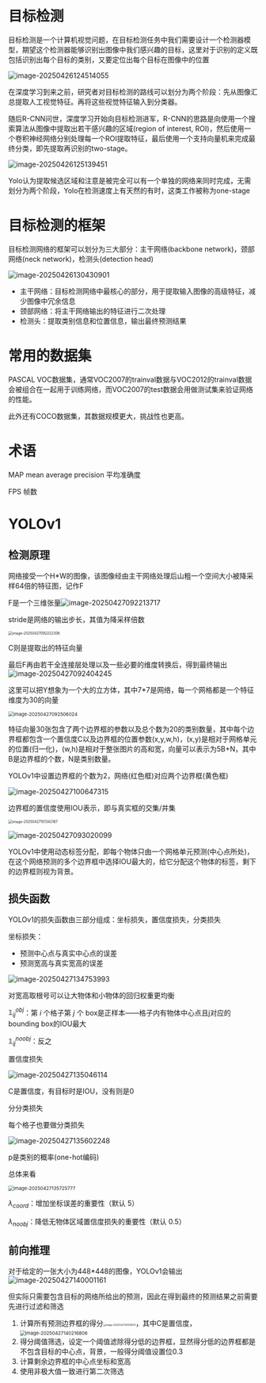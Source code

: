 # 目标检测

目标检测是一个计算机视觉问题，在目标检测任务中我们需要设计一个检测器模型，期望这个检测器能够识别出图像中我们感兴趣的目标，这里对于识别的定义既包括识别出每个目标的类别，又要定位出每个目标在图像中的位置

![image-20250426124514055](./assets/image-20250426124514055.png)



在深度学习到来之前，研究者对目标检测的路线可以划分为两个阶段：先从图像汇总提取人工视觉特征。再将这些视觉特征输入到分类器。

随后R-CNN问世，深度学习开始向目标检测进军，R-CNN的思路是向使用一个搜索算法从图像中提取出若干感兴趣的区域(region of interest, ROI)，然后使用一个卷积神经网络分别处理每一个ROI提取特征，最后使用一个支持向量机来完成最终分类，即先提取再识别的two-stage。

![image-20250426125139451](./assets/image-20250426125139451.png)



Yolo认为提取候选区域和注意是被完全可以有一个单独的网络来同时完成，无需划分为两个阶段，Yolo在检测速度上有天然的有时，这类工作被称为one-stage



# 目标检测的框架

目标检测网络的框架可以划分为三大部分：主干网络(backbone network)，颈部网络(neck network)，检测头(detection head)

![image-20250426130430901](./assets/image-20250426130430901.png)



+ 主干网络：目标检测网络中最核心的部分，用于提取输入图像的高级特征，减少图像中冗余信息
+ 颈部网络：将主干网络输出的特征进行二次处理
+ 检测头：提取类别信息和位置信息，输出最终预测结果







# 常用的数据集

PASCAL VOC数据集，通常VOC2007的trainval数据与VOC2012的trainval数据会被组合在一起用于训练网络，而VOC2007的test数据会用做测试集来验证网络的性能。

此外还有COCO数据集，其数据规模更大，挑战性也更高。



# 术语

MAP mean average precision 平均准确度

FPS 帧数



# YOLOv1

## 检测原理

网络接受一个H*W的图像，该图像经由主干网络处理后山粗一个空间大小被降采样64倍的特征图，记作F

F是一个三维张量![image-20250427092213717](./assets/image-20250427092213717.png)



stride是网络的输出步长，其值为降采样倍数

<img src="./assets/image-20250427092222306.png" alt="image-20250427092222306" style="zoom:50%;" />

C则是提取出的特征向量



最后F再由若干全连接层处理以及一些必要的维度转换后，得到最终输出![image-20250427092404245](./assets/image-20250427092404245.png)

这里可以把Y想象为一个大的立方体，其中7*7是网络，每一个网格都是一个特征维度为30的向量

<img src="./assets/image-20250427092506024.png" alt="image-20250427092506024" style="zoom:67%;" />

特征向量30张包含了两个边界框的参数以及总个数为20的类别数量，其中每个边界框都包含一个置信度C以及边界框的位置参数(x,y,w,h)，(x,y)是相对于网格单元的位置(归一化)，(w,h)是相对于整张图片的高和宽，向量可以表示为5B+N，其中B是边界框的个数，N是类别数量。



YOLOv1中设置边界框的个数为2，网络(红色框)对应两个边界框(黄色框)

![image-20250427100647315](./assets/image-20250427100647315.png)



边界框的置信度使用IOU表示，即与真实框的交集/并集

<img src="./assets/image-20250427101342167.png" alt="image-20250427101342167" style="zoom:50%;" />





![image-20250427093020099](./assets/image-20250427093020099.png)



YOLOv1中使用动态标签分配，即每个物体只由一个网格单元预测(中心点所处)，在这个网络预测的多个边界框中选择IOU最大的，给它分配这个物体的标签，剩下的边界框则视为背景。



## 损失函数

YOLOv1的损失函数由三部分组成：坐标损失，置信度损失，分类损失

坐标损失：

+ 预测中心点与真实中心点的误差
+ 预测宽高与真实宽高的误差



![image-20250427134753993](./assets/image-20250427134753993.png)

对宽高取根号可以让大物体和小物体的回归权重更均衡

$\mathbb{1}_{ij}^{obj}$：第 $i$ 个格子第 $j$ 个 box是正样本——格子内有物体中心点且j对应的bounding box的IOU最大

$\mathbb{1}_{ij}^{noobj}$：反之



置信度损失

![image-20250427135046114](./assets/image-20250427135046114.png)

C是置信度，有目标时是IOU，没有则是0



分分类损失

每个格子也要做分类损失

![image-20250427135602248](./assets/image-20250427135602248.png)

p是类别的概率(one-hot编码)



总体来看

<img src="./assets/image-20250427135725777.png" alt="image-20250427135725777" style="zoom:67%;" />

$\lambda_{coord}$：增加坐标误差的重要性（默认 5）

$\lambda_{noobj}$：降低无物体区域置信度损失的重要性（默认 0.5）



## 前向推理

对于给定的一张大小为448*448的图像，YOLOv1会输出![image-20250427140001161](./assets/image-20250427140001161.png)

但实际只需要包含目标的网络所给出的预测，因此在得到最终的预测结果之前需要先进行过滤和筛选

 

1. 计算所有预测边界框的得分<img src="./assets/image-20250427140158510.png" alt="image-20250427140158510" style="zoom: 33%;" />，其中C是置信度，<img src="./assets/image-20250427140216806.png" alt="image-20250427140216806" style="zoom:67%;" />
2. 得分阈值筛选，设定一个阈值滤除得分低的边界框，显然得分低的边界框都是不包含目标的中心点，背景，一般得分阈值设置位0.3
3. 计算剩余边界框的中心点坐标和宽高
4. 使用非极大值一致进行第二次筛选



















